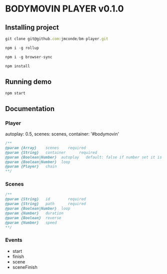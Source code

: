 # BODYMOVIN PLAYER v0.1.0

## Installing project

```javascript
git clone git@github.com:jmconde/bm-player.git

npm i -g rollup

npm i -g browser-sync

npm install
```

## Running demo
```
npm start
```

## Documentation

### Player
autoplay: 0.5,
        scenes: scenes,
        container: '#bodymovin'
```javascript
/**
@param {Array}    scenes    required
@param {String}   container      required
@param {Boolean|Number}  autoplay   default: false if number set it is a delay in seconds
@param {Boolean|Number}  loop
@param {Player}   chain
**/
```

### Scenes

```javascript
/**
@param {String}   id        required
@param {String}   path      required
@param {Boolean|Number}  loop
@param {Number}   duration
@param {Boolean}  reverse
@param {Number}   speed
**/
```

### Events
* start
* finish
* scene
* sceneFinish